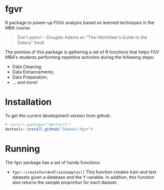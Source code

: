 # fgvr
R package to power-up FGVs analysis based on learned techniques in the MBA course.

> Don't panic!
> --Douglas Adams on "The Hitchhiker's Guide to the Galaxy" book

The premise of this package is gathering a set of R functions that helps FGV MBA's students performing repetitive activities during the following steps:

* Data Cleaning;
* Data Enhancements;
* Data Preparation;
* ... and more!

# Installation

To get the current development version from github:

```R
# install.packages("devtools")
devtools::install_github("ldaniel/fgvr")
```

# Running

The fgvr package has a set of handy functions:

* `fgvr::createTestAndTrainSamples()` This function creates train and test datasets given a database and the Y variable. In addition, this function also returns the sample proportion for each dataset.

